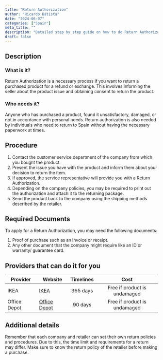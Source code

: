 ```yaml
---
title: "Return Authorization"
author: "Ricardo Batista"
date: "2024-06-07"
categories: ["Spain"]
meta_title: ""
description: "Detailed step by step guide on how to do Return Authorization for products from different providers."
draft: false
---
```


## Description
### What is it?
Return Authorization is a necessary process if you want to return a purchased product for a refund or exchange. This involves informing the seller about the product issue and obtaining consent to return the product.

### Who needs it?
Anyone who has purchased a product, found it unsatisfactory, damaged, or not in accordance with personal needs. Return authorization is also needed by individuals who need to return to Spain without having the necessary paperwork at times.

## Procedure
1. Contact the customer service department of the company from which you bought the product.
2. Present the issue you have with the product and inform them about your decision to return the item.
3. If approved, the service representative will provide you with a Return Authorization.
4. Depending on the company policies, you may be required to print out the authorization and attach it to the returning package.
5. Send the product back to the company using the shipping methods described by the retailer.

## Required Documents
To apply for a Return Authorization, you may need the following documents:
1. Proof of purchase such as an invoice or receipt.
2. Any other document that the company might require like an ID or warranty/ guarantee card.

## Providers that can do it for you

| Provider        |     Website     |     Timelines    |       Cost      |
| --------------- | --------------- |  :-------------: | :-------------: |
| IKEA      |  [IKEA](https://www.ikea.com/)       |      365 days      |        Free if product is undamaged       |
| Office Depot     |  [Office Depot](https://www.officedepot.com/)       |      90 days      |        Free if product is undamaged       |

## Additional details
Remember that each company and retailer can set their own return policies and procedures. Due to this, the time limit and requirements for a return may differ. Make sure to know the return policy of the retailer before making a purchase.